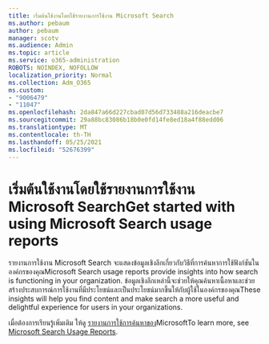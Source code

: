 ```yaml
---
title: เริ่มต้นใช้งานโดยใช้รายงานการใช้งาน Microsoft Search
ms.author: pebaum
author: pebaum
manager: scotv
ms.audience: Admin
ms.topic: article
ms.service: o365-administration
ROBOTS: NOINDEX, NOFOLLOW
localization_priority: Normal
ms.collection: Adm_O365
ms.custom:
- "9006479"
- "11047"
ms.openlocfilehash: 2da847a66d227cbad07d56d733488a216deacbe7
ms.sourcegitcommit: 29a88bc83086b18b0e0fd14fe8ed18a4f88edd06
ms.translationtype: MT
ms.contentlocale: th-TH
ms.lasthandoff: 05/25/2021
ms.locfileid: "52676399"
---
```

# <a name="get-started-with-using-microsoft-search-usage-reports"></a><span data-ttu-id="053a1-102">เริ่มต้นใช้งานโดยใช้รายงานการใช้งาน Microsoft Search</span><span class="sxs-lookup"><span data-stu-id="053a1-102">Get started with using Microsoft Search usage reports</span></span>

<span data-ttu-id="053a1-103">รายงานการใช้งาน Microsoft Search จะแสดงข้อมูลเชิงลึกเกี่ยวกับวิธีที่การค้นหาการใช้ฟังก์ชันในองค์กรของคุณ</span><span class="sxs-lookup"><span data-stu-id="053a1-103">Microsoft Search usage reports provide insights into how search is functioning in your organization.</span></span> <span data-ttu-id="053a1-104">ข้อมูลเชิงลึกเหล่านี้จะช่วยให้คุณค้นหาเนื้อหาและช่วยสร้างประสบการณ์การใช้งานที่มีประโยชน์และเป็นประโยชน์มากขึ้นให้กับผู้ใช้ในองค์กรของคุณ</span><span class="sxs-lookup"><span data-stu-id="053a1-104">These insights will help you find content and make search a more useful and delightful experience for users in your organizations.</span></span>

<span data-ttu-id="053a1-105">เมื่อต้องการเรียนรู้เพิ่มเติม ให้ดู [รายงานการใช้การค้นหาของ](https://go.microsoft.com/fwlink/?linkid=2152048)Microsoft</span><span class="sxs-lookup"><span data-stu-id="053a1-105">To learn more, see [Microsoft Search Usage Reports](https://go.microsoft.com/fwlink/?linkid=2152048).</span></span>

